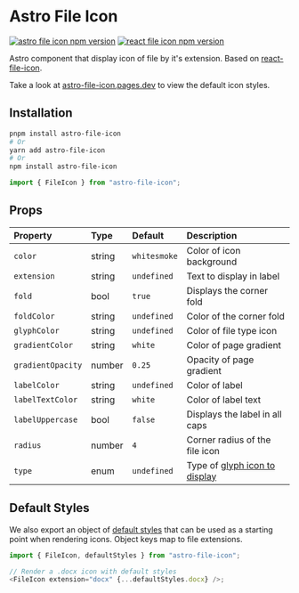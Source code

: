 # Astro File Icon

[![astro file icon npm version](https://img.shields.io/npm/v/astro-file-icon.svg?style=flat-square&label=npm:astro-file-icon)](https://www.npmjs.com/package/astro-file-icon) [![react file icon npm version](https://img.shields.io/npm/v/react-file-icon.svg?style=flat-square&label=npm:react-file-icon)](https://www.npmjs.com/package/react-file-icon)

Astro component that display icon of file by it's extension. Based on [react-file-icon](https://github.com/corygibbons/react-file-icon).

Take a look at [astro-file-icon.pages.dev](https://astro-file-icon.pages.dev/) to view the default icon styles.

## Installation

```bash
pnpm install astro-file-icon
# Or
yarn add astro-file-icon
# Or
npm install astro-file-icon
```

```js
import { FileIcon } from "astro-file-icon";
```

## Props

| Property          | Type   | Default      | Description                                                                                                                        |
| :---------------- | :----- | :----------- | :--------------------------------------------------------------------------------------------------------------------------------- |
| `color`           | string | `whitesmoke` | Color of icon background                                                                                                           |
| `extension`       | string | `undefined`  | Text to display in label                                                                                                           |
| `fold`            | bool   | `true`       | Displays the corner fold                                                                                                           |
| `foldColor`       | string | `undefined`  | Color of the corner fold                                                                                                           |
| `glyphColor`      | string | `undefined`  | Color of file type icon                                                                                                            |
| `gradientColor`   | string | `white`      | Color of page gradient                                                                                                             |
| `gradientOpacity` | number | `0.25`       | Opacity of page gradient                                                                                                           |
| `labelColor`      | string | `undefined`  | Color of label                                                                                                                     |
| `labelTextColor`  | string | `white`      | Color of label text                                                                                                                |
| `labelUppercase`  | bool   | `false`      | Displays the label in all caps                                                                                                     |
| `radius`          | number | `4`          | Corner radius of the file icon                                                                                                     |
| `type`            | enum   | `undefined`  | Type of [glyph icon to display](https://github.com/hsnfirdaus/astro-file-icon/blob/main/packages/astro-file-icon/src/icon.type.ts) |

## Default Styles

We also export an object of [default styles](https://github.com/hsnfirdaus/astro-file-icon/blob/main/packages/astro-file-icon/src/defaultStyles.ts) that can be used as a starting point when rendering icons. Object keys map to file extensions.

```js
import { FileIcon, defaultStyles } from "astro-file-icon";

// Render a .docx icon with default styles
<FileIcon extension="docx" {...defaultStyles.docx} />;
```
